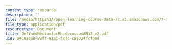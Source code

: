 ```yaml
---
content_type: resource
description: ''
file: /media/https%3A/open-learning-course-data-rc.s3.amazonaws.com/7-13-experimental-microbial-genetics-fall-2003/0418a0a888ff91a1f8fcc8e334fcf00d_DefinedMediumforRhodococcusAN12_v2.pdf
file_type: application/pdf
resourcetype: Document
title: DefinedMediumforRhodococcusAN12_v2.pdf
uid: 0418a0a8-88ff-91a1-f8fc-c8e334fcf00d
---
```

